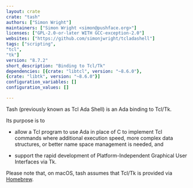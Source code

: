 ```yaml
---
layout: crate
crate: "tash"
authors: ["Simon Wright"]
maintainers: ["Simon Wright <simon@pushface.org>"]
licenses: ["GPL-2.0-or-later WITH GCC-exception-2.0"]
websites: ["https://github.com/simonjwright/tcladashell"]
tags: ["scripting",
"tcl",
"tk"]
version: "8.7.2"
short_description: "Binding to Tcl/Tk"
dependencies: [{crate: "libtcl", version: "~8.6.0"},
{crate: "libtk", version: "~8.6.0"}]
configuration_variables: []
configuration_values: []

---
```

Tash (previously known as Tcl Ada Shell) is an Ada binding to Tcl/Tk.

Its purpose is to

* allow a Tcl program to use Ada in place of C to implement Tcl
  commands where additional execution speed, more complex data
  structures, or better name space management is needed, and

* support the rapid development of Platform-Independent Graphical User
  Interfaces via Tk.

Please note that, on macOS, tash assumes that Tcl/Tk is provided via
[Homebrew](https://brew.sh).


